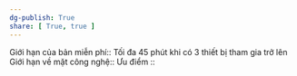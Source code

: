 ```yaml
---
dg-publish: True
share: [ True, true ]
---
```

Giới hạn của bản miễn phí:: Tối đa 45 phút khi có 3 thiết bị tham gia trở lên
Giới hạn về mặt công nghệ:: 
Ưu điểm ::